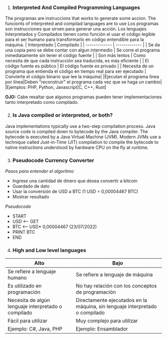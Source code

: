 1. ### Interpreted And Compiled Programming Languages
The programas are instruccions that works to generate some accion. The funcionts of interpreted and compilad languages are to use 
Los programas son instrucciones que sirven para generar una acción. Los lenguajes Interpretados y Compilados tienen como función el usar el código legible para el ser humano para transformarlo en código entendible para la máquina.
| Interpretado | Compilado |
| ------------- | ------------- |
| Se da una copia pero se debe contar con algun intermedio  | Se corre el programa inmediatamente sin tener el código fuente |
| Son más lentos  | Como necesita de que cada instrucción sea traducida, es más eficiente  |
| El código fuente es público | El código fuente es privado |
| Necesita de un programa que entienda el código en tiempo real para ser ejecutado |  Convierte el códgio binario que lee la máquina|
|Ejecutan el programa línea por línea|Deben "reconstruir" el programa cada vez que se haga un cambio|
|Ejemplos: PHP, Python, Javascript|C, C++, Rust|

**OJO:** Cabe resaltar que algunos programas pueden tener implementaciones tanto interpretado como compilado.

2. ### Is Java compiled or interpreted, or both?
Java implementations typically use a two-step compilation process. Java source code is compiled down to bytecode by the Java compiler. The bytecode is executed by a Java Virtual Machine (JVM). Modern JVMs use a technique called Just-in-Time (JIT) compilation to compile the bytecode to native instructions understood by hardware CPU on the fly at runtime.

3. ### Pseudocode Currency Converter
*Pasos para entender el algoritmo*
- Ingrese una cantidad de dinero que desea convertir a bitcoin 
- Guardado de dato
- Usar la conversión de USD a BTC (1 USD = 0,00004467 BTC)
- Mostrar resultado 

*Pseudocode*
- START
- USD <-- GET
- BTC <-- USD* 0,00004467 (23/07/2022)
- PRINT BTC 
- END


4. ### High and Low level languages

| Alto | Bajo |
| ------------- | ------------- |
| Se refiere a lenguaje humano |  Se refiere a lenguaje de máquina|
|Es utilizado en programación|No hay relación con los conceptos de programación|
|Necesita de algún lenguaje interpretado o compilado|Directamente ejecutados en la máquina, sin lenguaje interpretado o compilado|
|Fácil para utilizar|Muy complejo para utilizar|
|Ejemplo: C#, Java, PHP|Ejemplo: Ensamblador |